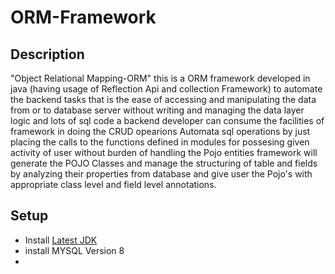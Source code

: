 # ORM-Framework

## Description 
"Object Relational Mapping-ORM" this is a ORM framework developed in java (having usage of Reflection Api and collection Framework) to automate the backend tasks that is the ease of accessing and manipulating the data from or to database server without writing and managing the data layer logic and lots of sql code a backend developer can consume the facilities of framework in doing the CRUD opearions Automata sql operations by just placing the calls to the functions defined in modules for possesing given activity of user without burden of handling the Pojo entities framework will generate the POJO Classes and manage the structuring of table and fields by analyzing their properties from database and give user the Pojo's with appropriate class level and field level annotations.

## Setup
* Install [Latest JDK](https://www.oracle.com/in/java/technologies/javase-downloads.html)
* install MYSQL Version 8
* 
